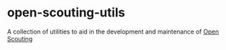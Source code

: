 # open-scouting-utils

A collection of utilities to aid in the development and maintenance of [Open Scouting](https://github.com/FRC-Team3484/open-scouting)